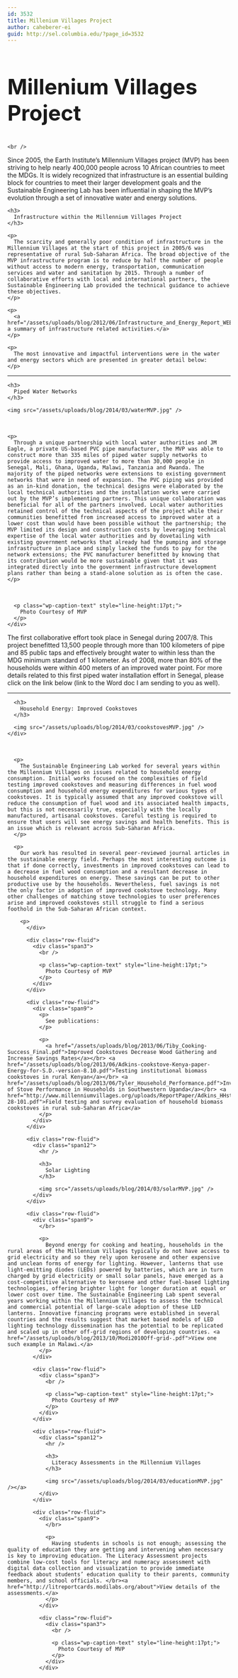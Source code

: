 ```yaml
---
id: 3532
title: Millenium Villages Project
author: caheberer-ei
guid: http://sel.columbia.edu/?page_id=3532
---
```

<div class="row-fluid">
  <div class="span12">
    <h2 style="font-size:48px !important;">
      Millenium Villages Project
    </h2>
    
    <br />
  </div>
</div>

<div class="row-fluid">
  <div class="span9">
    <p>
      Since 2005, the Earth Institute’s Millennium Villages project (MVP) has been striving to help nearly 400,000 people across 10 African countries to meet the MDGs. It is widely recognized that infrastructure is an essential building block for countries to meet their larger development goals and the Sustainable Engineering Lab has been influential in shaping the MVP’s evolution through a set of innovative water and energy solutions.
    </p>
    
    <h3>
      Infrastructure within the Millennium Villages Project
    </h3>
    
    <p>
      The scarcity and generally poor condition of infrastructure in the Millennium Villages at the start of this project in 2005/6 was representative of rural Sub-Saharan Africa. The broad objective of the MVP infrastructure program is to reduce by half the number of people without access to modern energy, transportation, communication services and water and sanitation by 2015. Through a number of collaborative efforts with local and international partners, the Sustainable Engineering Lab provided the technical guidance to achieve these objectives.
    </p>
    
    <p>
      <a href="/assets/uploads/blog/2012/06/Infrastructure_and_Energy_Report_WEB.pdf">View a summary of infrastructure related activities.</a>
    </p>
    
    <p>
      The most innovative and impactful interventions were in the water and energy sectors which are presented in greater detail below:
    </p>
  </div>
</div>

<div class="row-fluid">
  <div class="span12">
    <hr />
    
    <h3>
      Piped Water Networks
    </h3>
    
    <img src="/assets/uploads/blog/2014/03/waterMVP.jpg" />
  </div>
</div>

<div class="row-fluid">
  <div class="span9">
    </br> 
    
    <p>
      Through a unique partnership with local water authorities and JM Eagle, a private US-based PVC pipe manufacturer, the MVP was able to construct more than 335 miles of piped water supply networks to provide access to improved water to more than 30,000 people in Senegal, Mali, Ghana, Uganda, Malawi, Tanzania and Rwanda. The majority of the piped networks were extensions to existing government networks that were in need of expansion. The PVC piping was provided as an in-kind donation, the technical designs were elaborated by the local technical authorities and the installation works were carried out by the MVP’s implementing partners. This unique collaboration was beneficial for all of the partners involved. Local water authorities retained control of the technical aspects of the project while their communities benefitted from increased access to improved water at a lower cost than would have been possible without the partnership; the MVP limited its design and construction costs by leveraging technical expertise of the local water authorities and by dovetailing with existing government networks that already had the pumping and storage infrastructure in place and simply lacked the funds to pay for the network extensions; the PVC manufacturer benefitted by knowing that its contribution would be more sustainable given that it was integrated directly into the government infrastructure development plans rather than being a stand-alone solution as is often the case.
    </p>
  </div>
  
  <div class="row-fluid">
    <div class="span3">
      <br /> 
      
      <p class="wp-caption-text" style="line-height:17pt;">
        Photo Courtesy of MVP
      </p>
    </div>
  </div>
  
  <div class="row-fluid">
    <div class="span9">
      <p>
        The first collaborative effort took place in Senegal during 2007/8. This project benefitted 13,500 people through more than 100 kilometers of pipe and 85 public taps and effectively brought water to within less than the MDG minimum standard of 1 kilometer. As of 2008, more than 80% of the households were within 400 meters of an improved water point. For more details related to this first piped water installation effort in Senegal, please click on the link below (link to the Word doc I am sending to you as well).
      </p>
    </div>
  </div>
  
  <div class="row-fluid">
    <div class="span12">
      <hr />
      
      <h3>
        Household Energy: Improved Cookstoves
      </h3>
      
      <img src="/assets/uploads/blog/2014/03/cookstovesMVP.jpg" />
    </div>
  </div>
  
  <div class="row-fluid">
    <div class="span9">
      </br> 
      
      <p>
        The Sustainable Engineering Lab worked for several years within the Millennium Villages on issues related to household energy consumption. Initial works focused on the complexities of field testing improved cookstoves and measuring differences in fuel wood consumption and household energy expenditures for various types of cookstoves. It is typically assumed that any improved cookstove will reduce the consumption of fuel wood and its associated health impacts, but this is not necessarily true, especially with the locally manufactured, artisanal cookstoves. Careful testing is required to ensure that users will see energy savings and health benefits. This is an issue which is relevant across Sub-Saharan Africa.
      </p>
      
      <p>
        Our work has resulted in several peer-reviewed journal articles in the sustainable energy field. Perhaps the most interesting outcome is that if done correctly, investments in improved cookstoves can lead to a decrease in fuel wood consumption and a resultant decrease in household expenditures on energy. These savings can be put to other productive use by the households. Nevertheless, fuel savings is not the only factor in adoption of improved cookstove technology. Many other challenges of matching stove technologies to user preferences arise and improved cookstoves still struggle to find a serious foothold in the Sub-Saharan African context.
        
        <p>
          </div> 
          
          <div class="row-fluid">
            <div class="span3">
              <br /> 
              
              <p class="wp-caption-text" style="line-height:17pt;">
                Photo Courtesy of MVP
              </p>
            </div>
          </div>
          
          <div class="row-fluid">
            <div class="span9">
              <p>
                See publications:
              </p>
              
              <p>
                <a href="/assets/uploads/blog/2013/06/Tiby_Cooking-Success_Final.pdf">Improved Cookstoves Decrease Wood Gathering and Increase Savings Rates</a></br> <a href="/assets/uploads/blog/2013/06/Adkins-cookstove-Kenya-paper-Energy-for-S.D.-version-8.10.pdf">Testing institutional biomass cookstoves in rural Kenyan</a></br> <a href="/assets/uploads/blog/2013/06/Tyler_Household_Performance.pdf">Investigation of Stove Performance in Households in Southwestern Uganda</a></br> <a href="http://www.millenniumvillages.org/uploads/ReportPaper/Adkins_HHstovepaper_9-28-101.pdf">Field testing and survey evaluation of household biomass cookstoves in rural sub-Saharan Africa</a>
              </p>
            </div>
          </div>
          
          <div class="row-fluid">
            <div class="span12">
              <hr />
              
              <h3>
                Solar Lighting
              </h3>
              
              <img src="/assets/uploads/blog/2014/03/solarMVP.jpg" />
            </div>
          </div>
          
          <div class="row-fluid">
            <div class="span9">
              </br> 
              
              <p>
                Beyond energy for cooking and heating, households in the rural areas of the Millennium Villages typically do not have access to grid electricity and so they rely upon kerosene and other expensive and unclean forms of energy for lighting. However, lanterns that use light-emitting diodes (LEDs) powered by batteries, which are in turn charged by grid electricity or small solar panels, have emerged as a cost-competitive alternative to kerosene and other fuel-based lighting technologies, offering brighter light for longer duration at equal or lower cost over time. The Sustainable Engineering Lab spent several years working within the Millennium Villages to assess the technical and commercial potential of large-scale adoption of these LED lanterns. Innovative financing programs were established in several countries and the results suggest that market based models of LED lighting technology dissemination has the potential to be replicated and scaled up in other off-grid regions of developing countries. <a href="/assets/uploads/blog/2013/10/Modi2010Off-grid-.pdf">View one such example in Malawi.</a>
              </p>
            </div>
            
            <div class="row-fluid">
              <div class="span3">
                <br /> 
                
                <p class="wp-caption-text" style="line-height:17pt;">
                  Photo Courtesy of MVP
                </p>
              </div>
            </div>
            
            <div class="row-fluid">
              <div class="span12">
                <hr />
                
                <h3>
                  Literacy Assessments in the Millennium Villages
                </h3>
                
                <img src="/assets/uploads/blog/2014/03/educationMVP.jpg" /></a>
              </div>
            </div>
            
            <div class="row-fluid">
              <div class="span9">
                </br> 
                
                <p>
                  Having students in schools is not enough; assessing the quality of education they are getting and intervening when necessary is key to improving education. The Literacy Assessment projects combine low-cost tools for literacy and numeracy assessment with digital data collection and visualization to provide immediate feedback about students’ education quality to their parents, community members, and school officials. </br><a href="http://litreportcards.modilabs.org/about">View details of the assessments.</a>
                </p>
              </div>
              
              <div class="row-fluid">
                <div class="span3">
                  <br /> 
                  
                  <p class="wp-caption-text" style="line-height:17pt;">
                    Photo Courtesy of MVP
                  </p>
                </div>
              </div>